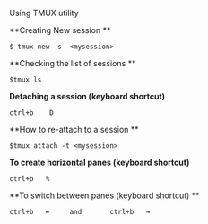 Using TMUX utility 

**Creating New session **


	$ tmux new -s  <mysession> 


**Checking the list of sessions **

	$tmux ls 

**Detaching a session  (keyboard shortcut)**
	
	ctrl+b    D 
	
**How to re-attach to a session **

	$tmux attach -t <mysession>
	
**To create horizontal panes  (keyboard shortcut)** 

	ctrl+b   %

**To switch between panes  (keyboard shortcut) **

	ctrl+b   ←     and       ctrl+b   →

